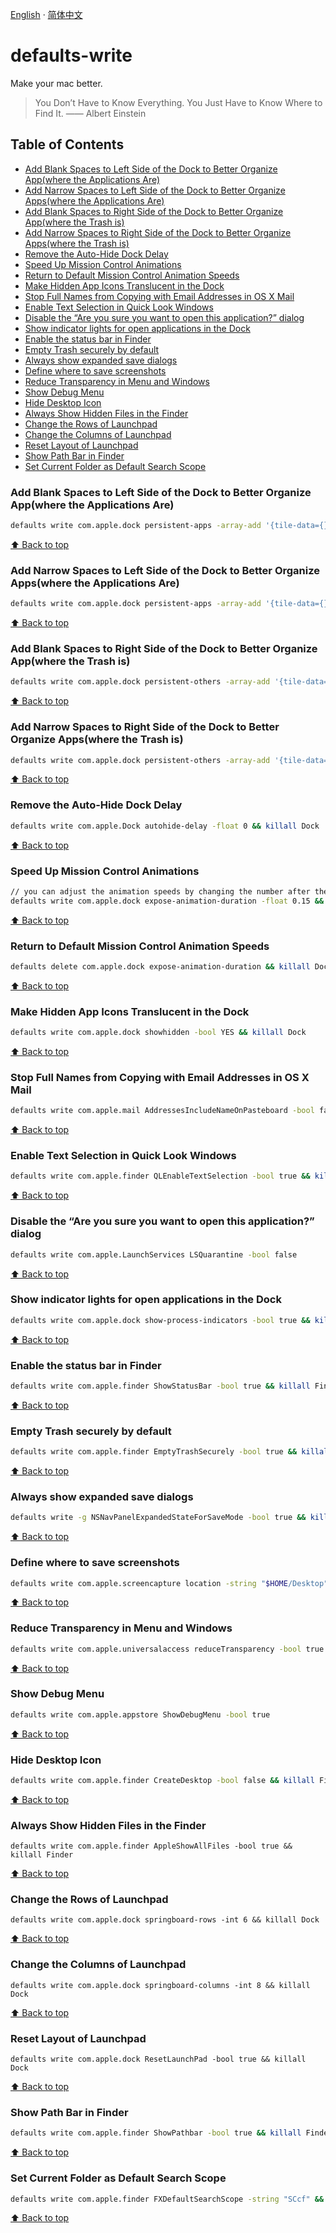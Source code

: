 [English](./README.md) · [简体中文](./README-zh.md)

# defaults-write

Make your mac better.

> You Don’t Have to Know Everything. You Just Have to Know Where to Find It. —— Albert Einstein

## Table of Contents

- [Add Blank Spaces to Left Side of the Dock to Better Organize App(where the Applications Are)](#add-blank-spaces-to-left-side-of-the-dock-to-better-organize-appwhere-the-applications-are)
- [Add Narrow Spaces to Left Side of the Dock to Better Organize Apps(where the Applications Are)](#add-narrow-spaces-to-left-side-of-the-dock-to-better-organize-appswhere-the-applications-are)
- [Add Blank Spaces to Right Side of the Dock to Better Organize App(where the Trash is)](#add-blank-spaces-to-right-side-of-the-dock-to-better-organize-appwhere-the-trash-is)
- [Add Narrow Spaces to Right Side of the Dock to Better Organize Apps(where the Trash is)](#add-narrow-spaces-to-right-side-of-the-dock-to-better-organize-appswhere-the-trash-is)
- [Remove the Auto-Hide Dock Delay](#remove-the-auto-hide-dock-delay)
- [Speed Up Mission Control Animations](#speed-up-mission-control-animations)
- [Return to Default Mission Control Animation Speeds](#return-to-default-mission-control-animation-speeds)
- [Make Hidden App Icons Translucent in the Dock](#make-hidden-app-icons-translucent-in-the-dock)
- [Stop Full Names from Copying with Email Addresses in OS X Mail](#stop-full-names-from-copying-with-email-addresses-in-os-x-mail)
- [Enable Text Selection in Quick Look Windows](#enable-text-selection-in-quick-look-windows)
- [Disable the “Are you sure you want to open this application?” dialog](#disable-the-are-you-sure-you-want-to-open-this-application-dialog)
- [Show indicator lights for open applications in the Dock](#show-indicator-lights-for-open-applications-in-the-dock)
- [Enable the status bar in Finder](#enable-the-status-bar-in-finder)
- [Empty Trash securely by default](#empty-trash-securely-by-default)
- [Always show expanded save dialogs](#always-show-expanded-save-dialogs)
- [Define where to save screenshots](#define-where-to-save-screenshots)
- [Reduce Transparency in Menu and Windows](#reduce-transparency-in-menu-and-windows)
- [Show Debug Menu](#show-debug-menu)
- [Hide Desktop Icon](#hide-desktop-icon)
- [Always Show Hidden Files in the Finder](#always-show-hidden-files-in-the-finder)
- [Change the Rows of Launchpad](#change-the-rows-of-launchpad)
- [Change the Columns of Launchpad](#change-the-columns-of-launchpad)
- [Reset Layout of Launchpad](#reset-layout-of-launchpad)
- [Show Path Bar in Finder](#how-path-bar-in-finder)
- [Set Current Folder as Default Search Scope](#set-current-folder-as-default-search-scope)

### Add Blank Spaces to Left Side of the Dock to Better Organize App(where the Applications Are)

```bash
defaults write com.apple.dock persistent-apps -array-add '{tile-data={}; tile-type="spacer-tile";}' && killall Dock
```

[⬆️ Back to top](#defaults-write)

### Add Narrow Spaces to Left Side of the Dock to Better Organize Apps(where the Applications Are)

```bash
defaults write com.apple.dock persistent-apps -array-add '{tile-data={}; tile-type="small-spacer-tile";}' && killall Dock
```

[⬆️ Back to top](#defaults-write)

### Add Blank Spaces to Right Side of the Dock to Better Organize App(where the Trash is)

```bash
defaults write com.apple.dock persistent-others -array-add '{tile-data={}; tile-type="spacer-tile";}' && killall Dock
```

[⬆️ Back to top](#defaults-write)

### Add Narrow Spaces to Right Side of the Dock to Better Organize Apps(where the Trash is)

```bash
defaults write com.apple.dock persistent-others -array-add '{tile-data={}; tile-type="small-spacer-tile";}' && killall Dock
```

[⬆️ Back to top](#defaults-write)

### Remove the Auto-Hide Dock Delay

```bash
defaults write com.apple.Dock autohide-delay -float 0 && killall Dock
```

[⬆️ Back to top](#defaults-write)

### Speed Up Mission Control Animations

```bash
// you can adjust the animation speeds by changing the number after the -float flag。
defaults write com.apple.dock expose-animation-duration -float 0.15 && killall Dock
```

[⬆️ Back to top](#defaults-write)

### Return to Default Mission Control Animation Speeds

```bash
defaults delete com.apple.dock expose-animation-duration && killall Dock
```

[⬆️ Back to top](#defaults-write)

### Make Hidden App Icons Translucent in the Dock

```bash
defaults write com.apple.dock showhidden -bool YES && killall Dock
```

[⬆️ Back to top](#defaults-write)

### Stop Full Names from Copying with Email Addresses in OS X Mail

```bash
defaults write com.apple.mail AddressesIncludeNameOnPasteboard -bool false
```

[⬆️ Back to top](#defaults-write)

### Enable Text Selection in Quick Look Windows

```bash
defaults write com.apple.finder QLEnableTextSelection -bool true && killall Finder
```

[⬆️ Back to top](#defaults-write)

### Disable the “Are you sure you want to open this application?” dialog

```bash
defaults write com.apple.LaunchServices LSQuarantine -bool false
```

[⬆️ Back to top](#defaults-write)

### Show indicator lights for open applications in the Dock

```bash
defaults write com.apple.dock show-process-indicators -bool true && killall Dock
```

[⬆️ Back to top](#defaults-write)

### Enable the status bar in Finder

```bash
defaults write com.apple.finder ShowStatusBar -bool true && killall Finder
```

[⬆️ Back to top](#defaults-write)

### Empty Trash securely by default

```bash
defaults write com.apple.finder EmptyTrashSecurely -bool true && killall Finder
```

[⬆️ Back to top](#defaults-write)

### Always show expanded save dialogs

```bash
defaults write -g NSNavPanelExpandedStateForSaveMode -bool true && killall Finder
```

[⬆️ Back to top](#defaults-write)

### Define where to save screenshots

```bash
defaults write com.apple.screencapture location -string "$HOME/Desktop"
```

[⬆️ Back to top](#defaults-write)

### Reduce Transparency in Menu and Windows

```bash
defaults write com.apple.universalaccess reduceTransparency -bool true
```

[⬆️ Back to top](#defaults-write)

### Show Debug Menu

```bash
defaults write com.apple.appstore ShowDebugMenu -bool true
```

[⬆️ Back to top](#defaults-write)

### Hide Desktop Icon

```bash
defaults write com.apple.finder CreateDesktop -bool false && killall Finder
```

[⬆️ Back to top](#defaults-write)

### Always Show Hidden Files in the Finder

```
defaults write com.apple.finder AppleShowAllFiles -bool true && killall Finder
```

[⬆️ Back to top](#defaults-write)

### Change the Rows of Launchpad

```
defaults write com.apple.dock springboard-rows -int 6 && killall Dock
```

[⬆️ Back to top](#defaults-write)

### Change the Columns of Launchpad

```
defaults write com.apple.dock springboard-columns -int 8 && killall Dock
```

[⬆️ Back to top](#defaults-write)

### Reset Layout of Launchpad

```
defaults write com.apple.dock ResetLaunchPad -bool true && killall Dock
```

[⬆️ Back to top](#defaults-write)

### Show Path Bar in Finder

```bash
defaults write com.apple.finder ShowPathbar -bool true && killall Finder
```

[⬆️ Back to top](#defaults-write)

### Set Current Folder as Default Search Scope

```bash
defaults write com.apple.finder FXDefaultSearchScope -string "SCcf" && killall Finder
```

[⬆️ Back to top](#defaults-write)
